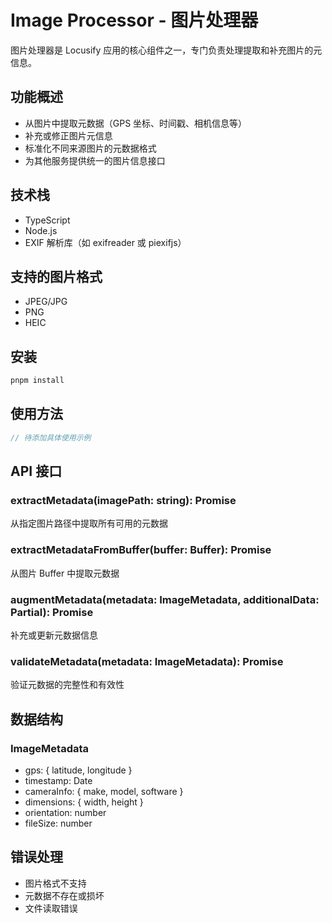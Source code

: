 # Image Processor - 图片处理器

图片处理器是 Locusify 应用的核心组件之一，专门负责处理提取和补充图片的元信息。

## 功能概述

- 从图片中提取元数据（GPS 坐标、时间戳、相机信息等）
- 补充或修正图片元信息
- 标准化不同来源图片的元数据格式
- 为其他服务提供统一的图片信息接口

## 技术栈

- TypeScript
- Node.js
- EXIF 解析库（如 exifreader 或 piexifjs）

## 支持的图片格式

- JPEG/JPG
- PNG
- HEIC

## 安装

```bash
pnpm install
```

## 使用方法

```typescript
// 待添加具体使用示例
```

## API 接口

### extractMetadata(imagePath: string): Promise<ImageMetadata>

从指定图片路径中提取所有可用的元数据

### extractMetadataFromBuffer(buffer: Buffer): Promise<ImageMetadata>

从图片 Buffer 中提取元数据

### augmentMetadata(metadata: ImageMetadata, additionalData: Partial<ImageMetadata>): Promise<ImageMetadata>

补充或更新元数据信息

### validateMetadata(metadata: ImageMetadata): Promise<boolean>

验证元数据的完整性和有效性

## 数据结构

### ImageMetadata
- gps: { latitude, longitude }
- timestamp: Date
- cameraInfo: { make, model, software }
- dimensions: { width, height }
- orientation: number
- fileSize: number

## 错误处理

- 图片格式不支持
- 元数据不存在或损坏
- 文件读取错误
